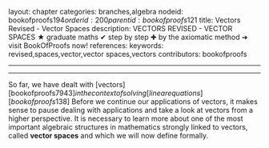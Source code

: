 layout: chapter
categories: branches,algebra
nodeid: bookofproofs$194
orderid: 200
parentid: bookofproofs$121
title: Vectors Revised - Vector Spaces
description: VECTORS REVISED - VECTOR SPACES &#9733; graduate maths &#10004; step by step &#10010; by the axiomatic method &#10140; visit BookOfProofs now!
references: 
keywords: revised,spaces,vector,vector spaces,vectors
contributors: bookofproofs

---


---

So far, we have dealt with [vectors][bookofproofs$7943]  in the context of solving [linear equations][bookofproofs$138] Before we continue our applications of vectors, it makes sense to pause dealing with applications and take a look at vectors from a higher perspective. It is necessary to learn more about one of the most important algebraic structures in mathematics strongly linked to vectors, called **vector spaces** and which we will now define formally.
